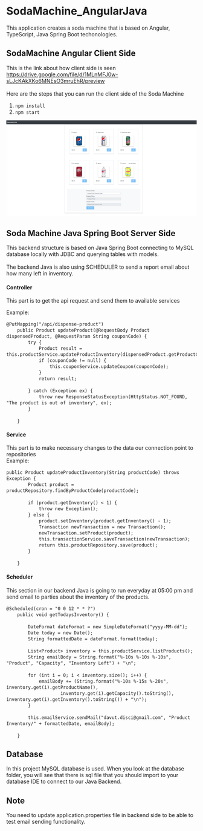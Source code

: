 # SodaMachine_AngularJava
This application creates a soda machine that is based on Angular, TypeScript, Java Spring Boot techonologies.


## SodaMachine Angular Client Side
This is the link about how client side is seen https://drive.google.com/file/d/1MLnMFJ0w-sLJcKAkXKo6MNEsO3mruEhR/preview \
<br />
 Here are the steps that you can run the client side of the Soda Machine
1. `npm install`
2. `npm start`

![](images/client-side.png)

## Soda Machine Java Spring Boot Server Side
This backend structure is based on Java Spring Boot connecting to MySQL database locally with JDBC and querying tables with models.<br/>
<br/>
The backend Java is also using SCHEDULER to send a report email about how many left in inventory.

#### Controller
This part is to get the api request and send them to available services <br/>

Example:<br/>
```
@PutMapping("/api/dispense-product")
	public Product updateProduct(@RequestBody Product dispensedProduct, @RequestParam String couponCode) {
		try {
			Product result = this.productService.updateProductInventory(dispensedProduct.getProductCode());
			if (couponCode != null) {
				this.couponService.updateCoupon(couponCode);
			}
			return result;

		} catch (Exception ex) {
			throw new ResponseStatusException(HttpStatus.NOT_FOUND, "The product is out of inventory", ex);
		}

	}
```

#### Service
This part is to make necessary changes to the data our connection point to repositories <br/>
Example: <br/>
```
public Product updateProductInventory(String productCode) throws Exception {
		Product product = productRepository.findByProductCode(productCode);
		
		if (product.getInventory() < 1) {
			throw new Exception();
		} else {
			product.setInventory(product.getInventory() - 1);
			Transaction newTransaction = new Transaction();
			newTransaction.setProduct(product);
			this.transactionService.saveTransaction(newTransaction);
			return this.productRepository.save(product);
		}

	}
```

#### Scheduler
This section in our backend Java is going to run everyday at 05:00 pm and send email to parties about the inventory of the products.
```
@Scheduled(cron = "0 0 12 * * ?")
	public void getTodaysInventory() {

		DateFormat dateFormat = new SimpleDateFormat("yyyy-MM-dd");
		Date today = new Date();
		String formattedDate = dateFormat.format(today);

		List<Product> inventory = this.productService.listProducts();
		String emailBody = String.format("%-10s %-10s %-10s", "Product", "Capacity", "Inventory Left") + "\n";

		for (int i = 0; i < inventory.size(); i++) {
			emailBody += (String.format("%-10s %-15s %-20s", inventory.get(i).getProductName(),
					inventory.get(i).getCapacity().toString(), inventory.get(i).getInventory().toString()) + "\n");
		}

		this.emailService.sendMail("davut.disci@gmail.com", "Product Inventory/" + formattedDate, emailBody);

	}
 ```

## Database
In this project MySQL database is used. When you look at the database folder, you will see that there is sql file that you should import to your database IDE to connect to our Java Backend.

## Note
You need to update application.properties file in backend side to be able to test email sending functionality.
